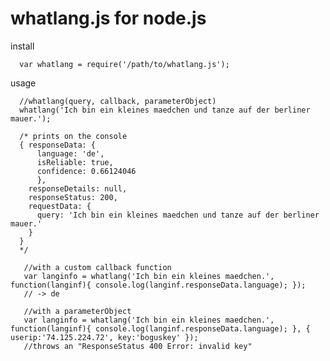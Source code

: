 whatlang.js for node.js 
===

install

      var whatlang = require('/path/to/whatlang.js');
      
usage

      //whatlang(query, callback, parameterObject)
      whatlang('Ich bin ein kleines maedchen und tanze auf der berliner mauer.');
      
      /* prints on the console
      { responseData: { 
          language: 'de',
          isReliable: true,
          confidence: 0.66124046
          },
        responseDetails: null,
        responseStatus: 200,
        requestData: { 
          query: 'Ich bin ein kleines maedchen und tanze auf der berliner mauer.' 
        } 
      }
      */
      
       //with a custom callback function 
       var langinfo = whatlang('Ich bin ein kleines maedchen.', function(langinf){ console.log(langinf.responseData.language); }); 
       // -> de
       
       //with a parameterObject
       var langinfo = whatlang('Ich bin ein kleines maedchen.', function(langinf){ console.log(langinf.responseData.language); }, { userip:'74.125.224.72', key:'boguskey' });
       //throws an "ResponseStatus 400 Error: invalid key"
       

      
      